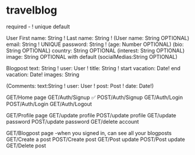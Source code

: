 # travelblog

required - !
unique
default

User
First name: String !
Last name: String !
(User name: String OPTIONAL)
email: String ! UNIQUE
password: String !
(age: Number OPTIONAL)
(bio: String OPTIONAL)
country: String OPTIONAL
(interest: String OPTIONAL)
image: String OPTIONAL with default
(socialMedias:String OPTIONAL)

Blogpost
text: String !
user: User !
title: String !
start vacation: Date!
end vacation: Date!
images: String

(Comments:
text:String !
user: User !
post: Post !
date: Date!)

GET/Home page
GET/Auth/Signup ✅
POST/Auth/Signup
GET/Auth/Login
POST/Auth/Login
GET/Auth/Logout

GET/Profile page
GET/update profile
POST/update profile
GET/update password
POST/update password
GET/delete account

GET/Blogpost page -when you signed in, can see all your blogposts
GET/Create a post
POST/Create post
GET/Post update
POST/Post update
GET/Delete post
